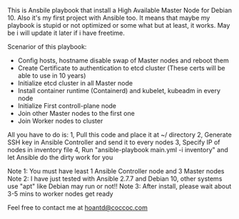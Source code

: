 This is Ansbile playbook that install a High Available Master Node for Debian 10.
Also it's my first project with Ansible too. It means that maybe my playbook is stupid or not optimized or some what but at least, it works.
May be i will update it later if i have freetime.

Scenarior of this playbook:
- Config hosts, hostname disable swap of Master nodes and reboot them
- Create Certificate to authentication to etcd cluster (These certs will be able to use in 10 years)
- Initialize etcd cluster in all Master node
- Install container runtime (Containerd) and kubelet, kubeadm in every node
- Initialize First controll-plane node
- Join other Master nodes to the first one
- Join Worker nodes to cluster

All you have to do is:
1, Pull this code and place it at ~/ directory
2, Generate SSH key in Ansible Controller and send it to every nodes
3, Specify IP of nodes in inventory file
4, Run "ansible-playbook main.yml -i inventory" and let Ansible do the dirty work for you

Note 1: You must have least 1 Ansible Controller node and 3 Master nodes
Note 2: I have just tested with Ansible 2.7.7 and Debian 10, other systems use "apt" like Debian may run or not!!
Note 3: After install, please wait about 3-5 mins to worker nodes get ready

Feel free to contact me at hoantd@coccoc.com
